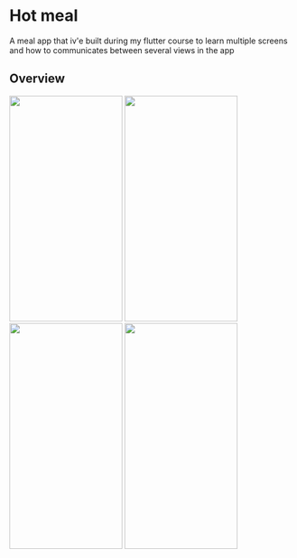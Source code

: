 # Hot meal

A meal app that iv'e built during my flutter course to learn multiple screens and how to communicates between several views in the app

## Overview
<p float="left">
  <img src="https://i.imgur.com/yrkAb2W.png" data-canonical-src="https://gyazo.com/eb5c5741b6a9a16c692170a41a49c858.png" width="200" height="400" />
  <img src="https://i.imgur.com/Pl2Sb8c.png" data-canonical-src="https://gyazo.com/eb5c5741b6a9a16c692170a41a49c858.png" width="200" height="400" />
   <img src="https://i.imgur.com/c7tYF0Z.png" data-canonical-src="https://gyazo.com/eb5c5741b6a9a16c692170a41a49c858.png" width="200" height="400" />
   <img src="https://i.imgur.com/BZ6KRFn.png" data-canonical-src="https://gyazo.com/eb5c5741b6a9a16c692170a41a49c858.png" width="200" height="400" />
</p>
